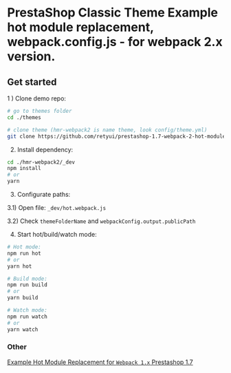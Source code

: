 # PrestaShop Classic Theme Example hot module replacement, webpack.config.js - for webpack 2.x version.

## Get started 
1 ) Clone demo repo:
```bash
# go to themes folder
cd ./themes

# clone theme (hmr-webpack2 is name theme, look config/theme.yml)
git clone https://github.com/retyui/prestashop-1.7-webpack-2-hot-module-replacement ./hmr-webpack2
```
2) Install dependency:
```bash
cd ./hmr-webpack2/_dev
npm install 
# or
yarn 
```
3) Configurate paths:

  3.1) Open file: `_dev/hot.webpack.js`
  
  3.2) Check `themeFolderName` and `webpackConfig.output.publicPath`

4) Start hot/build/watch mode:
```bash
# Hot mode:
npm run hot
# or
yarn hot

# Build mode:
npm run build
# or
yarn build

# Watch mode:
npm run watch
# or
yarn watch
```

### Other 
[Example Hot Module Replacement for `Webpack 1.x` Prestashop 1.7](https://github.com/retyui/prestashop-1.7-webpack-hot-module-replacement)
